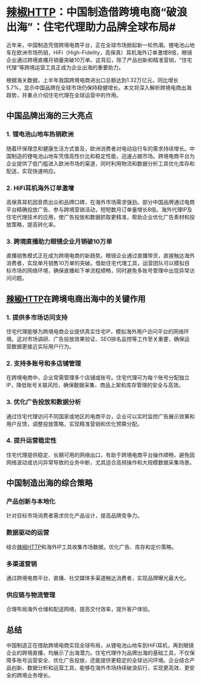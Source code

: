 # <a href="https://lajiaohttp.com/?kwd=zz-blog" target="_blank">辣椒HTTP</a>：中国制造借跨境电商“破浪出海”：住宅代理助力品牌全球布局#


近年来，中国制造凭借跨境电商平台，正在全球市场掀起新一轮热潮。锂电池山地车在欧洲市场热销，HiFi（High-Fidelity，高保真）耳机海外订单激增8倍，眼镜企业通过跨境直播月销量突破10万单。这背后，除了产品创新和精准营销，“住宅代理”等跨境运营工具正成为企业出海的重要助力。

根据海关数据，上半年我国跨境电商进出口总额达到1.32万亿元，同比增长5.7%，显示中国品牌在全球市场仍保持稳健增长。本文将深入解析跨境电商出海趋势，并重点介绍住宅代理在全球运营中的作用。

## 中国品牌出海的三大亮点

### 1. 锂电池山地车热销欧洲

随着环保理念和健康生活方式普及，欧洲消费者对电动自行车的需求持续增长。中国制造的锂电池山地车凭借高性价比和稳定性能，迅速占据市场。跨境电商平台为企业提供了低门槛进入欧洲市场的渠道，同时利用物流和数据分析工具优化库存和配送，实现快速响应。

### 2. HiFi耳机海外订单激增

高保真耳机因音质出众和品牌口碑，在海外市场需求强劲。部分中国品牌通过电商平台精确投放广告、参与跨境营销活动，短短数月订单量增长8倍。海外代理IP及住宅代理技术的应用，使广告投放和数据抓取更精准，帮助企业优化广告素材和投放策略，提高转化率。

### 3. 跨境直播助力眼镜企业月销破10万单

直播销售模式正在成为跨境电商的新趋势。眼镜企业通过直播带货，直接触达海外消费者，实现单月销售10万单的突破。借助住宅代理工具，运营团队可以模拟目标市场的网络环境，确保直播和下单流程顺畅，同时避免多账号管理中出现异常访问问题。

## <a href="https://lajiaohttp.com/?kwd=zz-blog" target="_blank">辣椒HTTP</a>在跨境电商出海中的关键作用

### 1. 提供多市场访问支持

住宅代理能够为跨境电商企业提供真实住宅IP，模拟海外用户访问平台的网络环境。这对市场调研、广告投放效果验证、SEO排名监控等工作至关重要，确保运营数据更接近实际用户行为。

### 2. 支持多账号和多店铺管理

在跨境电商中，企业常需管理多个店铺或账号。住宅代理可为每个账号分配独立IP，降低账号关联风险，确保数据采集、商品上架和库存管理的安全与高效。

### 3. 优化广告投放和数据分析

通过住宅代理访问不同国家或地区的电商平台，企业可以实时监控广告展示效果和用户反馈，调整投放策略，实现精准营销和优化预算分配。

### 4. 提升运营稳定性

住宅代理提供稳定、长期可用的网络出口，有助于跨境电商平台操作顺畅，避免因网络波动或访问异常导致的业务中断，尤其适合高频操作和大规模数据采集场景。

## 中国制造出海的综合策略

### 产品创新与本地化

  
针对目标市场消费者需求优化产品设计，提高品牌竞争力。

### 数据驱动的运营

  
结合<a href="https://lajiaohttp.com/?kwd=zz-blog" target="_blank">辣椒HTTP</a>和海外IP工具收集市场数据，优化广告、库存和定价策略。

### 多渠道营销

  
通过跨境电商平台、直播、社交媒体多渠道触达消费者，实现品牌曝光最大化。

### 供应链与物流管理

  
合理布局海外仓储和配送网络，提高交付效率，提升客户体验。

## 总结

中国制造正在借助跨境电商实现全球布局，从锂电池山地车到HiFi耳机，再到眼镜企业的跨境直播，均展示了出海潜力。住宅代理作为品牌出海的基础工具，不仅保障多账号运营安全、优化广告投放，还能提供更稳定的全球访问环境。企业结合产品创新、数据分析和运营工具，能够在海外市场持续破浪前行，实现更高效、更安全的跨境业务增长。
